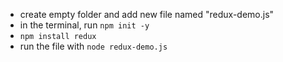 - create empty folder and add new file named "redux-demo.js"
- in the terminal, run `npm init -y`
- `npm install redux`
- run the file with `node redux-demo.js`